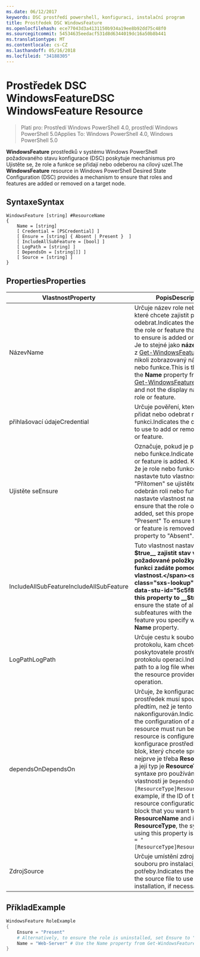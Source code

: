 ```yaml
---
ms.date: 06/12/2017
keywords: DSC prostředí powershell, konfiguraci, instalační program
title: Prostředek DSC WindowsFeature
ms.openlocfilehash: ece77043d3a4131150b934a19ee8b92dd75c48f0
ms.sourcegitcommit: 54534635eedacf531d8d6344019dc16a50b8b441
ms.translationtype: MT
ms.contentlocale: cs-CZ
ms.lasthandoff: 05/16/2018
ms.locfileid: "34188305"
---
```

# <a name="dsc-windowsfeature-resource"></a><span data-ttu-id="5c5f8-103">Prostředek DSC WindowsFeature</span><span class="sxs-lookup"><span data-stu-id="5c5f8-103">DSC WindowsFeature Resource</span></span>

> <span data-ttu-id="5c5f8-104">Platí pro: Prostředí Windows PowerShell 4.0, prostředí Windows PowerShell 5.0</span><span class="sxs-lookup"><span data-stu-id="5c5f8-104">Applies To: Windows PowerShell 4.0, Windows PowerShell 5.0</span></span>

<span data-ttu-id="5c5f8-105">**WindowsFeature** prostředků v systému Windows PowerShell požadovaného stavu konfigurace (DSC) poskytuje mechanismus pro Ujistěte se, že role a funkce se přidají nebo odeberou na cílový uzel.</span><span class="sxs-lookup"><span data-stu-id="5c5f8-105">The **WindowsFeature** resource in Windows PowerShell Desired State Configuration (DSC) provides a mechanism to ensure that roles and features are added or removed on a target node.</span></span>

## <a name="syntax"></a><span data-ttu-id="5c5f8-106">Syntaxe</span><span class="sxs-lookup"><span data-stu-id="5c5f8-106">Syntax</span></span>

```
WindowsFeature [string] #ResourceName
{
    Name = [string]
    [ Credential = [PSCredential] ]
    [ Ensure = [string] { Absent | Present }  ]
    [ IncludeAllSubFeature = [bool] ]
    [ LogPath = [string] ]
    [ DependsOn = [string[]] ]
    [ Source = [string] ]
}
```

## <a name="properties"></a><span data-ttu-id="5c5f8-107">Properties</span><span class="sxs-lookup"><span data-stu-id="5c5f8-107">Properties</span></span>

|  <span data-ttu-id="5c5f8-108">Vlastnost</span><span class="sxs-lookup"><span data-stu-id="5c5f8-108">Property</span></span>  |  <span data-ttu-id="5c5f8-109">Popis</span><span class="sxs-lookup"><span data-stu-id="5c5f8-109">Description</span></span>   |
|---|---|
| <span data-ttu-id="5c5f8-110">Název</span><span class="sxs-lookup"><span data-stu-id="5c5f8-110">Name</span></span>| <span data-ttu-id="5c5f8-111">Určuje název role nebo funkce, které chcete zajistit přidat nebo odebrat.</span><span class="sxs-lookup"><span data-stu-id="5c5f8-111">Indicates the name of the role or feature that you want to ensure is added or removed.</span></span> <span data-ttu-id="5c5f8-112">Je to stejné jako __název__ vlastnost z [Get-WindowsFeature](/powershell/module/servermanager/Get-WindowsFeature) rutiny a nikoli zobrazovaný název role nebo funkce.</span><span class="sxs-lookup"><span data-stu-id="5c5f8-112">This is the same as the __Name__ property from the [Get-WindowsFeature](/powershell/module/servermanager/Get-WindowsFeature) cmdlet, and not the display name of the role or feature.</span></span>|
| <span data-ttu-id="5c5f8-113">přihlašovací údaje</span><span class="sxs-lookup"><span data-stu-id="5c5f8-113">Credential</span></span>| <span data-ttu-id="5c5f8-114">Určuje pověření, které můžete přidat nebo odebrat roli nebo funkci.</span><span class="sxs-lookup"><span data-stu-id="5c5f8-114">Indicates the credentials to use to add or remove the role or feature.</span></span>|
| <span data-ttu-id="5c5f8-115">Ujistěte se</span><span class="sxs-lookup"><span data-stu-id="5c5f8-115">Ensure</span></span>| <span data-ttu-id="5c5f8-116">Označuje, pokud je přidána role nebo funkce.</span><span class="sxs-lookup"><span data-stu-id="5c5f8-116">Indicates if the role or feature is added.</span></span> <span data-ttu-id="5c5f8-117">K zajištění, že je role nebo funkce přidané, nastavte tuto vlastnost "Přítomen" se ujistěte, že je odebrán roli nebo funkci, nastavte vlastnost na "Chybí".</span><span class="sxs-lookup"><span data-stu-id="5c5f8-117">To ensure that the role or feature is added, set this property to "Present" To ensure that the role or feature is removed, set the property to "Absent".</span></span>|
| <span data-ttu-id="5c5f8-118">IncludeAllSubFeature</span><span class="sxs-lookup"><span data-stu-id="5c5f8-118">IncludeAllSubFeature</span></span>| <span data-ttu-id="5c5f8-119">Tuto vlastnost nastavit na __$true__ zajistit stav všechny požadované položky se stavem funkci zadáte pomocí __název__ vlastnost.</span><span class="sxs-lookup"><span data-stu-id="5c5f8-119">Set this property to __$true__ to ensure the state of all required subfeatures with the state of the feature you specify with the __Name__ property.</span></span>|
| <span data-ttu-id="5c5f8-120">LogPath</span><span class="sxs-lookup"><span data-stu-id="5c5f8-120">LogPath</span></span>| <span data-ttu-id="5c5f8-121">Určuje cestu k souboru protokolu, kam chcete poskytovatele prostředků do protokolu operaci.</span><span class="sxs-lookup"><span data-stu-id="5c5f8-121">Indicates the path to a log file where you want the resource provider to log the operation.</span></span>|
| <span data-ttu-id="5c5f8-122">dependsOn</span><span class="sxs-lookup"><span data-stu-id="5c5f8-122">DependsOn</span></span>| <span data-ttu-id="5c5f8-123">Určuje, že konfigurace jiný prostředek musí spouštět předtím, než je tento prostředek nakonfigurován.</span><span class="sxs-lookup"><span data-stu-id="5c5f8-123">Indicates that the configuration of another resource must run before this resource is configured.</span></span> <span data-ttu-id="5c5f8-124">Pokud ID konfigurace prostředků skriptu blok, který chcete spustit nejprve je třeba __ResourceName__ a její typ je __ResourceType__, syntaxe pro používání této vlastnosti je `DependsOn = "[ResourceType]ResourceName"`.</span><span class="sxs-lookup"><span data-stu-id="5c5f8-124">For example, if the ID of the resource configuration script block that you want to run first is __ResourceName__ and its type is __ResourceType__, the syntax for using this property is `DependsOn = "[ResourceType]ResourceName"`.</span></span>|
| <span data-ttu-id="5c5f8-125">Zdroj</span><span class="sxs-lookup"><span data-stu-id="5c5f8-125">Source</span></span>| <span data-ttu-id="5c5f8-126">Určuje umístění zdrojového souboru pro instalaci, v případě potřeby.</span><span class="sxs-lookup"><span data-stu-id="5c5f8-126">Indicates the location of the source file to use for installation, if necessary.</span></span>|

## <a name="example"></a><span data-ttu-id="5c5f8-127">Příklad</span><span class="sxs-lookup"><span data-stu-id="5c5f8-127">Example</span></span>
```powershell
WindowsFeature RoleExample
{
    Ensure = "Present"
    # Alternatively, to ensure the role is uninstalled, set Ensure to "Absent"
    Name = "Web-Server" # Use the Name property from Get-WindowsFeature
}
```